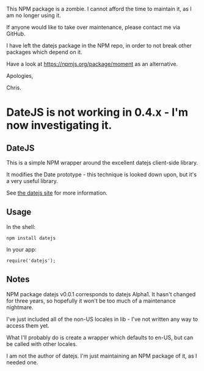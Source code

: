 This NPM package is a zombie.  I cannot afford the time to maintain it, as I am no longer using it.

If anyone would like to take over maintenance, please contact me via GitHub.

I have left the datejs package in the NPM repo, in order to not break other packages which depend on it.

Have a look at https://npmjs.org/package/moment as an alternative.

Apologies,

Chris.


DateJS is not working in 0.4.x - I'm now investigating it.
==========================================================

DateJS
------

This is a simple NPM wrapper around the excellent datejs client-side library.

It modifies the Date prototype - this technique is looked down upon, but it's
a very useful library.

See [the datejs site](http://www.datejs.com/) for more information.

Usage
-----

In the shell:

    npm install datejs

In your app:

    require('datejs');

Notes
-----

NPM package datejs v0.0.1 corresponds to datejs Alpha1.  It hasn't changed for 
three years, so hopefully it won't be too much of a maintenance nightmare.

I've just included all of the non-US locales in lib - I've not written any way 
to access them yet.

What I'll probably do is create a wrapper which defaults to en-US, but can be
called with other locales.

I am not the author of datejs.  I'm just maintaining an NPM package of it, as I
needed one.
